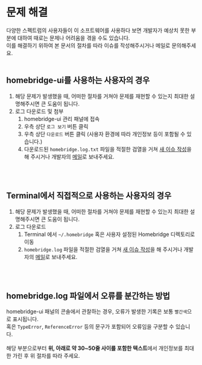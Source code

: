 # 문제 해결

다양한 스펙트럼의 사용자들이 이 소프트웨어를 사용하다 보면 개발자가 예상치 못한 부분에 대하여 때로는 문제나 어려움을 겪을 수도 있습니다.<br>
이를 해결하기 위하여 본 문서의 절차를 따라 이슈를 작성해주시거나 메일로 문의해주세요.
<br>
<br>

## homebridge-ui를 사용하는 사용자의 경우
1. 해당 문제가 발생했을 때, 어떠한 절차를 거쳐야 문제를 재현할 수 있는지 최대한 설명해주시면 큰 도움이 됩니다.
2. 로그 다운로드 및 첨부
   1. homebridge-ui 관리 패널에 접속
   2. 우측 상단 `로그 보기` 버튼 클릭
   3. 우측 상단 `다운로드` 버튼 클릭 (사용자 환경에 따라 개인정보 등이 포함될 수 있습니다.)
   4. 다운로드된 `homebridge.log.txt` 파일을 적절한 검열을 거쳐 [새 이슈 작성](https://github.com/OrigamiDream/homebridge-daelim-smarthome/issues/new)을 해 주시거나 개발자의 [메일](mailto:feuds_ebb.0c@icloud.com)로 보내주세요.

<br>
<br>

## Terminal에서 직접적으로 사용하는 사용자의 경우
1. 해당 문제가 발생했을 때, 어떠한 절차를 거쳐야 문제를 재현할 수 있는지 최대한 설명해주시면 큰 도움이 됩니다.
2. 로그 다운로드
   1. Terminal 에서 `~/.homebridge` 혹은 사용자 설정된 Homebridge 디렉토리로 이동
   2. `homebridge.log` 파일을 적절한 검열을 거쳐 [새 이슈 작성](https://github.com/OrigamiDream/homebridge-daelim-smarthome/issues/new)을 해 주시거나 개발자의 [메일](mailto:feuds_ebb.0c@icloud.com)로 보내주세요.

<br>
<br>

## homebridge.log 파일에서 오류를 분간하는 방법

homebridge-ui 패널의 콘솔에서 관찰하는 경우, 오류가 발생한 기록은 보통 `빨간색`으로 표시됩니다.<br>
혹은 `TypeError`, `ReferenceError` 등의 문구가 포함되어 오류임을 구분할 수 있습니다.<br><br>
해당 부분으로부터 **위, 아래로 약 30~50줄 사이를 포함한 텍스트**에서 개인정보를 최대한 가린 후 위 절차를 따라 주세요.